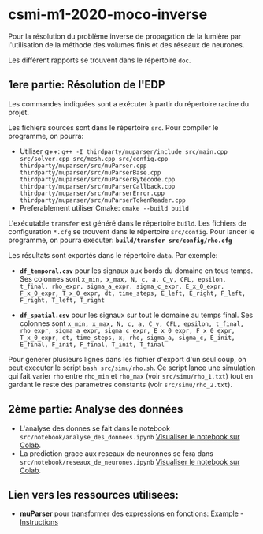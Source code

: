 # csmi-m1-2020-moco-inverse

Pour la résolution du problème inverse de propagation de la lumière par l'utilisation de la méthode des volumes finis et des réseaux de neurones.  

Les différent rapports se trouvent dans le répertoire `doc`.


## __1ere partie: Résolution de l'EDP__    
Les commandes indiquées sont a exécuter à partir du répertoire racine du projet.   

Les fichiers sources sont dans le répertoire `src`. Pour compiler le programme, on pourra: 
- Utiliser g++: `g++ -I thirdparty/muparser/include src/main.cpp src/solver.cpp src/mesh.cpp src/config.cpp thirdparty/muparser/src/muParser.cpp thirdparty/muparser/src/muParserBase.cpp thirdparty/muparser/src/muParserBytecode.cpp thirdparty/muparser/src/muParserCallback.cpp thirdparty/muparser/src/muParserError.cpp thirdparty/muparser/src/muParserTokenReader.cpp`   
- Preferablement utiliser Cmake: `cmake --build build`

L'exécutable `transfer` est généré dans le répertoire `build`. Les fichiers de configuration `*.cfg` se trouvent dans le répertoire `src/config`. Pour lancer le programme, on pourra executer: __`build/transfer src/config/rho.cfg`__     

Les résultats sont exportés dans le répertoire `data`. Par exemple:
- __`df_temporal.csv`__ pour les signaux aux bords du domaine en tous temps. 
Ses colonnes sont `x_min, x_max, N, c, a, C_v, CFL, epsilon, t_final, rho_expr, sigma_a_expr, sigma_c_expr, E_x_0_expr, F_x_0_expr, T_x_0_expr, dt, time_steps, E_left, E_right, F_left, F_right, T_left, T_right`

- __`df_spatial.csv`__ pour les signaux sur tout le domaine au temps final. 
Ses colonnes sont `x_min, x_max, N, c, a, C_v, CFL, epsilon, t_final, rho_expr, sigma_a_expr, sigma_c_expr, E_x_0_expr, F_x_0_expr, T_x_0_expr, dt, time_steps, x, rho, sigma_a, sigma_c, E_init, E_final, F_init, F_final, T_init, T_final`

Pour generer plusieurs lignes dans les fichier d'export d'un seul coup, on peut executer le script `bash src/simu/rho.sh`. Ce script lance une simulation qui fait varier `rho` entre `rho_min` et `rho_max` (voir `src/simu/rho_1.txt`) tout en gardant le reste des parametres constants (voir `src/simu/rho_2.txt`). 


## __2ème partie: Analyse des données__   
- L'analyse des donnes se fait dans le notebook `src/notebook/analyse_des_donnees.ipynb` [Visualiser le notebook sur Colab](https://colab.research.google.com/drive/17eqqFvVzvzFqB8URGFR9-YQmqDNxU5Ax?usp=sharing).  
- La prediction grace aux reseaux de neuronnes se fera dans `src/notebook/reseaux_de_neurones.ipynb` [Visualiser le notebook sur Colab](https://colab.research.google.com/drive/1DXee80oz_6OqLDHdnO00VjK62TdKSE5O?usp=sharing).


## Lien vers les ressources utilisees:
- __muParser__ pour transformer des expressions en fonctions: [Example](https://beltoforion.de/article.php?a=muparser&s=idExample#idExample) - [Instructions](https://beltoforion.de/article.php?a=muparser&p=building)
